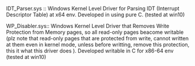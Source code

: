 IDT_Parser.sys ::  Windows Kernel Level Driver for Parsing IDT (Interrupt Descriptor Table) at x64 env. Developed in using pure C. (tested at win10)

WP_Disabler.sys::  Windows Kernel Level Driver that Removes Write Protection from Memory pages, so all read-only pages beacome writable (plz note that read-only pages that are protected from write, cannot written at them even in kernel mode, unless before writting, remove this protection, this it what this driver does ). Developed writable   in C for x86-64 env (tested at win10)
